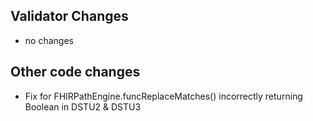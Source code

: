 ## Validator Changes

* no changes

## Other code changes

* Fix for FHIRPathEngine.funcReplaceMatches() incorrectly returning Boolean in DSTU2 & DSTU3
